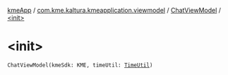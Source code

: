 [kmeApp](../../index.md) / [com.kme.kaltura.kmeapplication.viewmodel](../index.md) / [ChatViewModel](index.md) / [&lt;init&gt;](./-init-.md)

# &lt;init&gt;

`ChatViewModel(kmeSdk: KME, timeUtil: `[`TimeUtil`](../../com.kme.kaltura.kmeapplication.util/-time-util/index.md)`)`